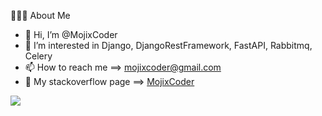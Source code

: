 👨🏻‍💻  About Me
- 👋 Hi, I’m @MojixCoder
- 👀 I’m interested in Django, DjangoRestFramework, FastAPI, Rabbitmq, Celery
- 📫 How to reach me ==> mojixcoder@gmail.com
- 💞️ My stackoverflow page ==> [MojixCoder](https://stackoverflow.com/users/11487872/mojixcoder)

![](https://img.shields.io/stackexchange/stackoverflow/r/11487872?color=orange&label=reputation&logo=stackoverflow&style=for-the-badge&cacheSeconds=86400)

<!---
MojixCoder/MojixCoder is a ✨ special ✨ repository because its `README.md` (this file) appears on your GitHub profile.
You can click the Preview link to take a look at your changes.
--->
